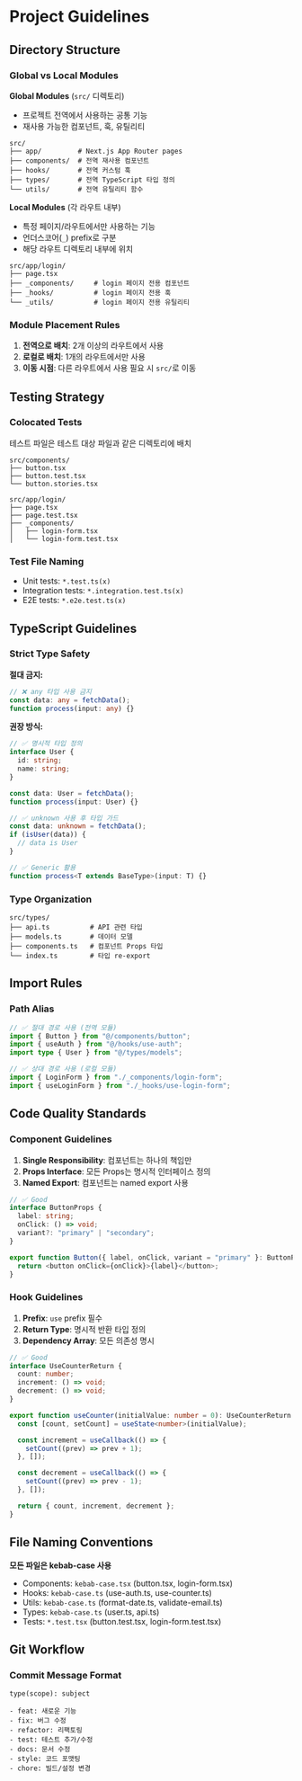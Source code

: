 # Project Guidelines

## Directory Structure

### Global vs Local Modules

**Global Modules** (`src/` 디렉토리)
- 프로젝트 전역에서 사용하는 공통 기능
- 재사용 가능한 컴포넌트, 훅, 유틸리티

```
src/
├── app/         # Next.js App Router pages
├── components/  # 전역 재사용 컴포넌트
├── hooks/       # 전역 커스텀 훅
├── types/       # 전역 TypeScript 타입 정의
└── utils/       # 전역 유틸리티 함수
```

**Local Modules** (각 라우트 내부)
- 특정 페이지/라우트에서만 사용하는 기능
- 언더스코어(`_`) prefix로 구분
- 해당 라우트 디렉토리 내부에 위치

```
src/app/login/
├── page.tsx
├── _components/     # login 페이지 전용 컴포넌트
├── _hooks/          # login 페이지 전용 훅
└── _utils/          # login 페이지 전용 유틸리티
```

### Module Placement Rules

1. **전역으로 배치**: 2개 이상의 라우트에서 사용
2. **로컬로 배치**: 1개의 라우트에서만 사용
3. **이동 시점**: 다른 라우트에서 사용 필요 시 `src/`로 이동

## Testing Strategy

### Colocated Tests

테스트 파일은 테스트 대상 파일과 같은 디렉토리에 배치

```
src/components/
├── button.tsx
├── button.test.tsx
└── button.stories.tsx

src/app/login/
├── page.tsx
├── page.test.tsx
├── _components/
│   ├── login-form.tsx
│   └── login-form.test.tsx
```

### Test File Naming

- Unit tests: `*.test.ts(x)`
- Integration tests: `*.integration.test.ts(x)`
- E2E tests: `*.e2e.test.ts(x)`

## TypeScript Guidelines

### Strict Type Safety

**절대 금지:**
```typescript
// ❌ any 타입 사용 금지
const data: any = fetchData();
function process(input: any) {}
```

**권장 방식:**
```typescript
// ✅ 명시적 타입 정의
interface User {
  id: string;
  name: string;
}

const data: User = fetchData();
function process(input: User) {}

// ✅ unknown 사용 후 타입 가드
const data: unknown = fetchData();
if (isUser(data)) {
  // data is User
}

// ✅ Generic 활용
function process<T extends BaseType>(input: T) {}
```

### Type Organization

```
src/types/
├── api.ts          # API 관련 타입
├── models.ts       # 데이터 모델
├── components.ts   # 컴포넌트 Props 타입
└── index.ts        # 타입 re-export
```

## Import Rules

### Path Alias

```typescript
// ✅ 절대 경로 사용 (전역 모듈)
import { Button } from "@/components/button";
import { useAuth } from "@/hooks/use-auth";
import type { User } from "@/types/models";

// ✅ 상대 경로 사용 (로컬 모듈)
import { LoginForm } from "./_components/login-form";
import { useLoginForm } from "./_hooks/use-login-form";
```

## Code Quality Standards

### Component Guidelines

1. **Single Responsibility**: 컴포넌트는 하나의 책임만
2. **Props Interface**: 모든 Props는 명시적 인터페이스 정의
3. **Named Export**: 컴포넌트는 named export 사용

```typescript
// ✅ Good
interface ButtonProps {
  label: string;
  onClick: () => void;
  variant?: "primary" | "secondary";
}

export function Button({ label, onClick, variant = "primary" }: ButtonProps) {
  return <button onClick={onClick}>{label}</button>;
}
```

### Hook Guidelines

1. **Prefix**: `use` prefix 필수
2. **Return Type**: 명시적 반환 타입 정의
3. **Dependency Array**: 모든 의존성 명시

```typescript
// ✅ Good
interface UseCounterReturn {
  count: number;
  increment: () => void;
  decrement: () => void;
}

export function useCounter(initialValue: number = 0): UseCounterReturn {
  const [count, setCount] = useState<number>(initialValue);

  const increment = useCallback(() => {
    setCount((prev) => prev + 1);
  }, []);

  const decrement = useCallback(() => {
    setCount((prev) => prev - 1);
  }, []);

  return { count, increment, decrement };
}
```

## File Naming Conventions

**모든 파일은 kebab-case 사용**

- Components: `kebab-case.tsx` (button.tsx, login-form.tsx)
- Hooks: `kebab-case.ts` (use-auth.ts, use-counter.ts)
- Utils: `kebab-case.ts` (format-date.ts, validate-email.ts)
- Types: `kebab-case.ts` (user.ts, api.ts)
- Tests: `*.test.tsx` (button.test.tsx, login-form.test.tsx)

## Git Workflow

### Commit Message Format

```
type(scope): subject

- feat: 새로운 기능
- fix: 버그 수정
- refactor: 리팩토링
- test: 테스트 추가/수정
- docs: 문서 수정
- style: 코드 포맷팅
- chore: 빌드/설정 변경
```
